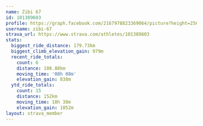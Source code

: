 ```yaml
---
name: Zibi 67
id: 101389603
profile: https://graph.facebook.com/2167978823369064/picture?height=256&width=256
username: zibi-67
strava_url: https://www.strava.com/athletes/101389603
stats:
  biggest_ride_distance: 179.73km
  biggest_climb_elevation_gain: 979m
  recent_ride_totals:
    count: 6
    distance: 108.88km
    moving_time: '08h 08m'
    elevation_gain: 838m
  ytd_ride_totals:
    count: 15
    distance: 152km
    moving_time: 18h 38m
    elevation_gain: 1052m
layout: strava_member
--- 
```

